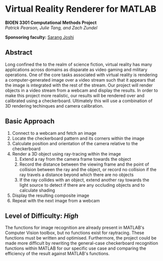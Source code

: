 # Virtual Reality Renderer for MATLAB
**BIOEN 3301 Computational Methods Project**  
*Patrick Pearson, Julie Tang, and Zach Zundel*

**Sponsoring faculty:** [Sarang Joshi](https://www.bioen.utah.edu/directory/profile.php?userID=252)

## Abstract
Long confined the to the realm of science fiction, virtual reality has 
many applications across domains as disparate as video gaming and military 
operations. One of the core tasks associated with virtual reality is 
rendering a computer-generated image over a video stream such that it 
appears that the image is integrated with the rest of the stream. Our 
project will render objects in a video stream from a webcam and display 
the results. In order to make this project more realistic, 
our results will be rendered over and calibrated using a checkerboard. Ultimately 
this will use a combination of 3D rendering techinques and camera calibration. 

## Basic Approach
1. Connect to a webcam and fetch an image
2. Locate the checkerboard pattern and its corners within the image 
3. Calculate position and orientation of the camera relative to the checkerboard
4. Render a 3D object using ray-tracing within the image
   1. Extend a ray from the camera frame towards the object
   2. Record the distance between the viewing frame and the point of collision
   between the ray and the object, or record no collision if the ray travels a
   distance beyond which there are no objects
   3. If the ray collides with an object, extend another ray towards the light 
   source to detect if there are any occluding objects and to calculate shading
5. Display the resulting composite image
6. Repeat with the next image from a webcam

## Level of Difficulty: *High*
The functions for image recognition are already present in MATLAB's Computer Vision
toolbox, but no functions exist for raytracing. These functions must be written and
optimised. Furthermore, the project could be made more difficult by rewriting the 
general-case checkerboard recognition functions within MATLAB for our specific use 
case and comparing the efficiency of the result against MATLAB's functions.
